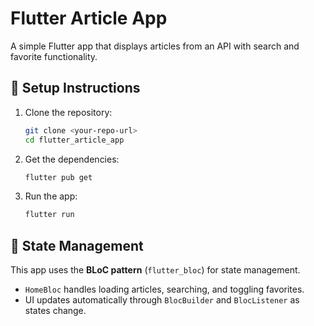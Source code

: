 # Flutter Article App

A simple Flutter app that displays articles from an API with search and favorite functionality.

## 🔧 Setup Instructions

1. Clone the repository:
   ```bash
   git clone <your-repo-url>
   cd flutter_article_app
   ```

2. Get the dependencies:
   ```bash
   flutter pub get
   ```

3. Run the app:
   ```bash
   flutter run
   ```

## 🧠 State Management

This app uses the **BLoC pattern** (`flutter_bloc`) for state management.
- `HomeBloc` handles loading articles, searching, and toggling favorites.
- UI updates automatically through `BlocBuilder` and `BlocListener` as states change.
